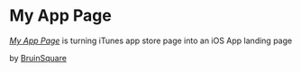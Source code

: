 # My App Page

[*My App Page*](http://myapppage.heroku.com) is turning iTunes app store page into an iOS App landing page

by [BruinSquare](http://bruinsquare.com)